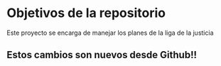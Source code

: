 # Objetivos de la repositorio

Este proyecto se encarga de manejar los planes de la liga de la justicia

## Estos cambios son nuevos desde Github!!
